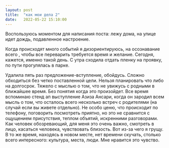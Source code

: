 ```yaml
---
layout: post
title:  "как мои дела 2"
date:   2022-05-22 15:10:00
---
```


Воспользуюсь моментом для написания поста: лежу дома, на улице идет дождь, подавленное настроение.

Когда происходят много событий я дизориентируюсь, на осознавание всего , чтобы все переварить требуется время и желание. Сегодня, кажется, именно такой день.
С утра сходила отдать пленку на проявку, по пути прогулялась в парке.

Удалила пять раз предложение-вступление, обойдусь.
Сложно обходиться без четко поставленной цели. Нельзя планировать что либо на долгосрок. Тяжело с мыслью о том, что не увижусь с родными в ближайшее время. 
Без понятия когда это произойдет.
Все время вспоминаю стенд ап выступление Азиза Ансари, когда он зародил всем мысль о том, что осталось всего несколько встреч с родителями (на случай если вы живете отдельно). 
Не особо ценю, что происходит по телефону, поговорить посмотреть приятно, но это не сравнится с ощущением присутствия, теплом объятий, искренними разговорами. 
Как человек обозревающий, для меня это очень важно, смотреть в лицо, касаться человека, чувствовать близость.
Вот из-за чего я грущу. 
В то же время, находясь в новом месте, нет времени скучать, столько всего интересного: культура, места, люди.
Мне нравится это чувство.

